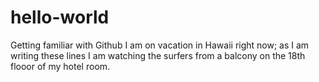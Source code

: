 # hello-world
Getting familiar with Github
I am on vacation in Hawaii right now;
as I am writing these lines I am  watching the surfers from a balcony on the 18th flooor of my hotel room.
